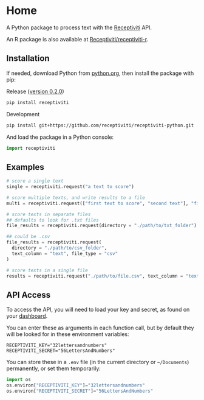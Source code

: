 # Home

A Python package to process text with the <a href="https://www.receptiviti.com" rel="noreferrer" target="_blank">Receptiviti</a> API.

An R package is also available at <a href="https://receptiviti.github.io/receptiviti-r" rel="noreferrer" target="_blank">Receptiviti/receptiviti-r</a>.

## Installation

If needed, download Python from <a href="https://www.python.org/downloads" rel="noreferrer" target="_blank">python.org</a>, then install the package with pip:

Release ([version 0.2.0](https://pypi.org/project/receptiviti/0.2.0))

```sh
pip install receptiviti
```

Development

```sh
pip install git+https://github.com/receptiviti/receptiviti-python.git
```

And load the package in a Python console:

```py
import receptiviti
```

## Examples

```py
# score a single text
single = receptiviti.request("a text to score")

# score multiple texts, and write results to a file
multi = receptiviti.request(["first text to score", "second text"], "filename.csv")

# score texts in separate files
## defaults to look for .txt files
file_results = receptiviti.request(directory = "./path/to/txt_folder")

## could be .csv
file_results = receptiviti.request(
  directory = "./path/to/csv_folder",
  text_column = "text", file_type = "csv"
)

# score texts in a single file
results = receptiviti.request("./path/to/file.csv", text_column = "text")
```

## API Access

To access the API, you will need to load your key and secret, as found on your <a href="https://dashboard.receptiviti.com" rel="noreferrer" target="_blank">dashboard</a>.

You can enter these as arguments in each function call, but by default they will be looked for in these environment variables:

```
RECEPTIVITI_KEY="32lettersandnumbers"
RECEPTIVITI_SECRET="56LettersAndNumbers"
```

You can store these in a `.env` file (in the current directory or `~/Documents`) permanently, or set them temporarily:

```py
import os
os.environ["RECEPTIVITI_KEY"]="32lettersandnumbers"
os.environ["RECEPTIVITI_SECRET"]="56LettersAndNumbers"
```
